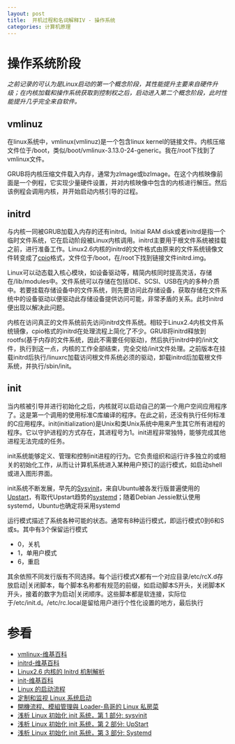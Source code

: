 ```yaml
---
layout: post
title:  开机过程和名词解释IV - 操作系统
categories: 计算机原理
---
```


# 操作系统阶段
*之前记录的可认为是Linux启动的第一个概念阶段，其性能提升主要来自硬件升级；在内核加载和操作系统获取到控制权之后，启动进入第二个概念阶段，此时性能提升几乎完全来自软件。*

## vmlinuz
在linux系统中，vmlinux(vmlinuz)是一个包含linux kernel的链接文件。内核压缩文件位于/boot，类似/boot/vmlinux-3.13.0-24-generic。我在/root下找到了vmlinux文件。

GRUB将内核压缩文件载入内存，通常为zImage或bzImage。在这个内核映像前面是一个例程，它实现少量硬件设置，并对内核映像中包含的内核进行解压。然后该例程会调用内核，并开始启动内核引导的过程。

## initrd
与内核一同被GRUB加载入内存的还有initrd。Initial RAM disk或者initrd是指一个临时文件系统，它在启动阶段被Linux内核调用。initrd主要用于根文件系统被挂载之前，进行准备工作。Linux2.6内核的initrd的文件格式由原来的文件系统镜像文件转变成了[cpio][cpio]格式，文件位于/boot，在/root下找到链接文件initrd.img。

Linux可以动态载入核心模块，如设备驱动等，精简内核同时提高灵活，存储在/lib/modules中。文件系统可以存储在包括IDE、SCSI、USB在内的多种介质中。若要挂载存储设备中的文件系统，则先要访问此存储设备，获取存储在文件系统中的设备驱动以便驱动此存储设备提供访问可能，非常矛盾的关系。此时initrd便出现以解决此问题。

内核在访问真正的文件系统前先访问initrd文件系统。相较于Linux2.4内核文件系统镜像，cpio格式的initrd在处理流程上简化了不少。GRUB将initrd释放到rootfs(基于内存的文件系统，因此不需要任何驱动)，然后执行initrd中的/init文件，执行到这一点，内核的工作全部结束，完全交给/init文件处理。之前版本在挂载initrd后执行/linuxrc加载访问根文件系统必须的驱动，卸载initrd后加载根文件系统，并执行/sbin/init。

## init
当内核被引导并进行初始化之后，内核就可以启动自己的第一个用户空间应用程序了。这是第一个调用的使用标准C库编译的程序。在此之前，还没有执行任何标准的C应用程序。init(initialization)是Unix和类Unix系统中用来产生其它所有进程的程序。它以守护进程的方式存在，其进程号为1。init进程非常独特，能够完成其他进程无法完成的任务。

init系统能够定义、管理和控制init进程的行为。它负责组织和运行许多独立的或相关的初始化工作，从而让计算机系统进入某种用户预订的运行模式，如启动shell或进入图形界面。

init系统不断发展，早先的[Sysvinit][sysvinit]，来自Ubuntu被各发行版普遍使用的[Upstart][upstart]，有取代Upstart趋势的[systemd][systemd]；随着Debian Jessie默认使用systemd，Ubuntu也确定将采用systemd

运行模式描述了系统各种可能的状态。通常有8种运行模式，即运行模式0到6和S或s。其中有3个保留运行模式

+ 0，关机
+ 1，单用户模式
+ 6，重启

其余依照不同发行版有不同选择。每个运行模式X都有一个对应目录/etc/rcX.d存放启动|关闭脚本，每个脚本名称都有规范的前缀，如启动脚本S开头，关闭脚本K开头，接着的数字为启动|关闭顺序。这些脚本都是软连接，实际位于/etc/init.d。/etc/rc.local是留给用户进行个性化设置的地方，最后执行

# 参看
+ [vmlinux-维基百科](http://zh.wikipedia.org/wiki/Vmlinux "vmlinux")
+ [initrd-维基百科](http://zh.wikipedia.org/wiki/Initrd "initrd")
+ [Linux2.6 内核的 Initrd 机制解析](http://www.ibm.com/developerworks/cn/linux/l-k26initrd/ "Linux2.6 内核的 Initrd 机制解析")
+ [init-维基百科](http://zh.wikipedia.org/wiki/Init "init")
+ [Linux 的启动流程](http://www.ruanyifeng.com/blog/2013/08/linux_boot_process.html "Linux 的启动流程")
+ [定制和监视 Linux 系统启动](http://www.ibm.com/developerworks/cn/linux/l-customize-monitor-linux/index.html?ca=drs- "定制和监视 Linux 系统启动")
+ [開機流程、模組管理與 Loader-鳥哥的 Linux 私房菜](http://linux.vbird.org/linux_basic/0510osloader.php#startup_intro "開機流程、模組管理與 Loader")
+ [浅析 Linux 初始化 init 系统，第 1 部分: sysvinit](http://www.ibm.com/developerworks/cn/linux/1407_liuming_init1/index.html "浅析 Linux 初始化 init 系统，第 1 部分: sysvinit")
+ [浅析 Linux 初始化 init 系统，第 2 部分: UpStart](http://www.ibm.com/developerworks/cn/linux/1407_liuming_init2/index.html?ca=drs- "浅析 Linux 初始化 init 系统，第 2 部分: UpStart")
+ [浅析 Linux 初始化 init 系统，第 3 部分: Systemd](http://www.ibm.com/developerworks/cn/linux/1407_liuming_init3/index.html?ca=drs- "浅析 Linux 初始化 init 系统，第 3 部分: Systemd")

[cpio]: http://zh.wikipedia.org/wiki/Cpio "Cpio"
[sysvinit]: http://zh.wikipedia.org/wiki/Sysvinit "Sysvinit"
[upstart]: http://zh.wikipedia.org/wiki/Upstart "Upstart"
[systemd]: http://zh.wikipedia.org/wiki/Systemd "systemd"
